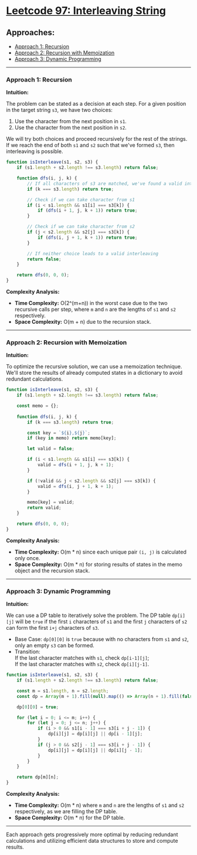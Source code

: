 # [Leetcode 97: Interleaving String](https://leetcode.com/problems/interleaving-string/)

## Approaches:
- [Approach 1: Recursion](#approach-1-recursion)
- [Approach 2: Recursion with Memoization](#approach-2-recursion-with-memoization)
- [Approach 3: Dynamic Programming](#approach-3-dynamic-programming)

---

### Approach 1: Recursion

**Intuition:**

The problem can be stated as a decision at each step. For a given position in the target string `s3`, we have two choices:
1. Use the character from the next position in `s1`.
2. Use the character from the next position in `s2`.

We will try both choices and proceed recursively for the rest of the strings. If we reach the end of both `s1` and `s2` such that we've formed `s3`, then interleaving is possible.

```javascript
function isInterleave(s1, s2, s3) {
    if (s1.length + s2.length !== s3.length) return false;

    function dfs(i, j, k) {
        // If all characters of s3 are matched, we've found a valid interleaving
        if (k === s3.length) return true;

        // Check if we can take character from s1
        if (i < s1.length && s1[i] === s3[k]) {
            if (dfs(i + 1, j, k + 1)) return true;
        }

        // Check if we can take character from s2
        if (j < s2.length && s2[j] === s3[k]) {
            if (dfs(i, j + 1, k + 1)) return true;
        }

        // If neither choice leads to a valid interleaving
        return false;
    }

    return dfs(0, 0, 0);
}
```

**Complexity Analysis:**

- **Time Complexity:** O(2^(m+n)) in the worst case due to the two recursive calls per step, where `m` and `n` are the lengths of `s1` and `s2` respectively.
- **Space Complexity:** O(m + n) due to the recursion stack.

---

### Approach 2: Recursion with Memoization

**Intuition:**

To optimize the recursive solution, we can use a memoization technique. We'll store the results of already computed states in a dictionary to avoid redundant calculations.

```javascript
function isInterleave(s1, s2, s3) {
    if (s1.length + s2.length !== s3.length) return false;

    const memo = {};
    
    function dfs(i, j, k) {
        if (k === s3.length) return true;

        const key = `${i},${j}`;
        if (key in memo) return memo[key];

        let valid = false;

        if (i < s1.length && s1[i] === s3[k]) {
            valid = dfs(i + 1, j, k + 1);
        }

        if (!valid && j < s2.length && s2[j] === s3[k]) {
            valid = dfs(i, j + 1, k + 1);
        }

        memo[key] = valid;
        return valid;
    }

    return dfs(0, 0, 0);
}
```

**Complexity Analysis:**

- **Time Complexity:** O(m * n) since each unique pair `(i, j)` is calculated only once.
- **Space Complexity:** O(m * n) for storing results of states in the memo object and the recursion stack.

---

### Approach 3: Dynamic Programming

**Intuition:**

We can use a DP table to iteratively solve the problem. The DP table `dp[i][j]` will be `true` if the first `i` characters of `s1` and the first `j` characters of `s2` can form the first `i+j` characters of `s3`.

- Base Case: `dp[0][0]` is `true` because with no characters from `s1` and `s2`, only an empty `s3` can be formed.
- Transition:  
  If the last character matches with `s1`, check `dp[i-1][j]`;  
  If the last character matches with `s2`, check `dp[i][j-1]`.

```javascript
function isInterleave(s1, s2, s3) {
    if (s1.length + s2.length !== s3.length) return false;

    const m = s1.length, n = s2.length;
    const dp = Array(m + 1).fill(null).map(() => Array(n + 1).fill(false));

    dp[0][0] = true;

    for (let i = 0; i <= m; i++) {
        for (let j = 0; j <= n; j++) {
            if (i > 0 && s1[i - 1] === s3[i + j - 1]) {
                dp[i][j] = dp[i][j] || dp[i - 1][j];
            }
            if (j > 0 && s2[j - 1] === s3[i + j - 1]) {
                dp[i][j] = dp[i][j] || dp[i][j - 1];
            }
        }
    }

    return dp[m][n];
}
```

**Complexity Analysis:**

- **Time Complexity:** O(m * n) where `m` and `n` are the lengths of `s1` and `s2` respectively, as we are filling the DP table.
- **Space Complexity:** O(m * n) for the DP table.

---

Each approach gets progressively more optimal by reducing redundant calculations and utilizing efficient data structures to store and compute results.

